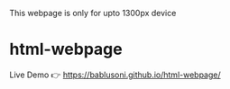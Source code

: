 This webpage is only for upto 1300px device 

# html-webpage
Live Demo 👉 https://bablusoni.github.io/html-webpage/
